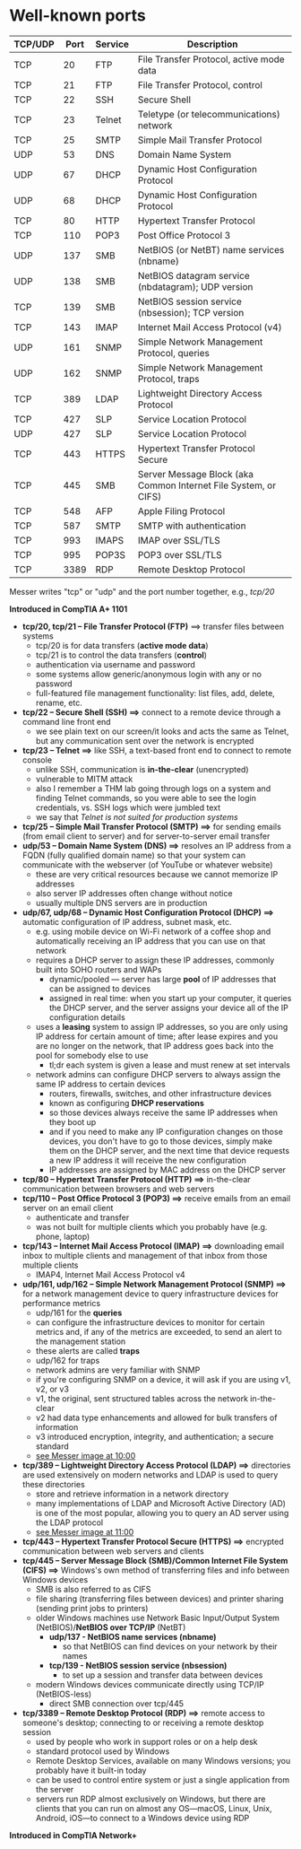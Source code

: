 # Well-known ports 

TCP/UDP | Port | Service | Description
-- | - | - | -
TCP | 20 | FTP | File Transfer Protocol, active mode data
TCP | 21 | FTP | File Transfer Protocol, control
TCP | 22 | SSH | Secure Shell
TCP | 23 | Telnet | Teletype (or telecommunications) network
TCP | 25 | SMTP | Simple Mail Transfer Protocol
UDP | 53 | DNS | Domain Name System
UDP | 67 | DHCP | Dynamic Host Configuration Protocol
UDP | 68 | DHCP | Dynamic Host Configuration Protocol
TCP | 80 | HTTP | Hypertext Transfer Protocol
TCP | 110 | POP3 | Post Office Protocol 3
UDP | 137 | SMB | NetBIOS (or NetBT) name services (nbname)
UDP | 138 | SMB | NetBIOS datagram service (nbdatagram); UDP version
TCP | 139 | SMB | NetBIOS session service (nbsession); TCP version
TCP | 143 | IMAP | Internet Mail Access Protocol (v4)
UDP | 161 | SNMP | Simple Network Management Protocol, queries
UDP | 162 | SNMP | Simple Network Management Protocol, traps
TCP | 389 | LDAP | Lightweight Directory Access Protocol
TCP | 427 | SLP | Service Location Protocol
UDP | 427 | SLP | Service Location Protocol
TCP | 443 | HTTPS | Hypertext Transfer Protocol Secure
TCP | 445 | SMB | Server Message Block (aka Common Internet File System, or CIFS)
TCP | 548 | AFP | Apple Filing Protocol
TCP | 587 | SMTP | SMTP with authentication
TCP | 993 | IMAPS | IMAP over SSL/TLS
TCP | 995 | POP3S | POP3 over SSL/TLS
TCP | 3389 | RDP | Remote Desktop Protocol

Messer writes "tcp" or "udp" and the port number together, e.g., *tcp/20*

**Introduced in CompTIA A+ 1101**

- **tcp/20, tcp/21 – File Transfer Protocol (FTP)** ⟹ transfer files between systems
	- tcp/20 is for data transfers (**active mode data**)
	- tcp/21 is to control the data transfers (**control**)
	- authentication via username and password
	- some systems allow generic/anonymous login with any or no password
	- full-featured file management functionality: list files, add, delete, rename, etc.
- **tcp/22 – Secure Shell (SSH) ⟹** connect to a remote device through a command line front end
	- we see plain text on our screen/it looks and acts the same as Telnet, but any communication sent over the network is encrypted
- **tcp/23 – Telnet ⟹** like SSH, a text-based front end to connect to remote console 
	- unlike SSH, communication is **in-the-clear** (unencrypted)
	- vulnerable to MITM attack
	- also I remember a THM lab going through logs on a system and finding Telnet commands, so you were able to see the login credentials, vs. SSH logs which were jumbled text
	- we say that *Telnet is not suited for production systems*
- **tcp/25 – Simple Mail Transfer Protocol (SMTP) ⟹** for sending emails (from email client to server) and for server-to-server email transfer 
- **udp/53 – Domain Name System (DNS) ⟹** resolves an IP address from a FQDN (fully qualified domain name) so that your system can communicate with the webserver (of YouTube or whatever website)
	- these are very critical resources because we cannot memorize IP addresses
	- also server IP addresses often change without notice
	- usually multiple DNS servers are in production
- **udp/67, udp/68 – Dynamic Host Configuration Protocol (DHCP) ⟹** automatic configuration of IP address, subnet mask, etc.
	- e.g. using mobile device on Wi-Fi network of a coffee shop and automatically receiving an IP address that you can use on that network
	- requires a DHCP server to assign these IP addresses, commonly built into SOHO routers and WAPs
		- dynamic/pooled — server has large **pool** of IP addresses that can be assigned to devices
		- assigned in real time: when you start up your computer, it queries the DHCP server, and the server assigns your device all of the IP configuration details
	- uses a **leasing** system to assign IP addresses, so you are only using IP address for certain amount of time; after lease expires and you are no longer on the network, that IP address goes back into the pool for somebody else to use
		- tl;dr each system is given a lease and must renew at set intervals
	- network admins can configure DHCP servers to always assign the same IP address to certain devices
		- routers, firewalls, switches, and other infrastructure devices
		- known as configuring **DHCP reservations** 
		- so those devices always receive the same IP addresses when they boot up
		- and if you need to make any IP configuration changes on those devices, you don't have to go to those devices, simply make them on the DHCP server, and the next time that device requests a new IP address it will receive the new configuration
		- IP addresses are assigned by MAC address on the DHCP server
- **tcp/80 – Hypertext Transfer Protocol (HTTP) ⟹** in-the-clear communication between browsers and web servers 
- **tcp/110 – Post Office Protocol 3 (POP3) ⟹** receive emails from an email server on an email client
	- authenticate and transfer
	- was not built for multiple clients which you probably have (e.g. phone, laptop)
- **tcp/143 – Internet Mail Access Protocol (IMAP) ⟹** downloading email inbox to multiple clients and management of that inbox from those multiple clients
	- IMAP4, Internet Mail Access Protocol v4
- **udp/161, udp/162 – Simple Network Management Protocol (SNMP) ⟹** for a network management device to query infrastructure devices for performance metrics
	- udp/161 for the **queries**
	- can configure the infrastructure devices to monitor for certain metrics and, if any of the metrics are exceeded, to send an alert to the management station
	- these alerts are called **traps**
	- udp/162 for traps
	- network admins are very familiar with SNMP
	- if you're configuring SNMP on a device, it will ask if you are using v1, v2, or v3
	- v1, the original, sent structured tables across the network in-the-clear
	- v2 had data type enhancements and allowed for bulk transfers of information
	- v3 introduced encryption, integrity, and authentication; a secure standard
	- [see Messer image at 10:00](https://youtu.be/dh8h-4u7Wak?t=600)
- **tcp/389 – Lightweight Directory Access Protocol (LDAP) ⟹** directories are used extensively on modern networks and LDAP is used to query these directories
	- store and retrieve information in a network directory
	- many implementations of LDAP and Microsoft Active Directory (AD) is one of the most popular, allowing you to query an AD server using the LDAP protocol
	- [see Messer image at 11:00](https://youtu.be/dh8h-4u7Wak?t=660)
- **tcp/443 – Hypertext Transfer Protocol Secure (HTTPS) ⟹** encrypted communication between web servers and clients
- **tcp/445 – Server Message Block (SMB)/Common Internet File System (CIFS) ⟹** Windows's own method of transferring files and info between Windows devices
	- SMB is also referred to as CIFS
	- file sharing (transferring files between devices) and printer sharing (sending print jobs to printers)
	- older Windows machines use Network Basic Input/Output System (NetBIOS)/**NetBIOS over TCP/IP** (NetBT) 
		- **udp/137 - NetBIOS name services (nbname)** 
			- so that NetBIOS can find devices on your network by their names
		- **tcp/139 - NetBIOS session service (nbsession)**
			- to set up a session and transfer data between devices
	- modern Windows devices communicate directly using TCP/IP (NetBIOS-less)
		- direct SMB connection over tcp/445
- **tcp/3389 – Remote Desktop Protocol (RDP) ⟹** remote access to someone's desktop; connecting to or receiving a remote desktop session
	- used by people who work in support roles or on a help desk
	- standard protocol used by Windows
	- Remote Desktop Services, available on many Windows versions; you probably have it built-in today
	- can be used to control entire system or just a single application from the server
	- servers run RDP almost exclusively on Windows, but there are clients that you can run on almost any OS—macOS, Linux, Unix, Android, iOS—to connect to a Windows device using RDP

**Introduced in CompTIA Network+**

